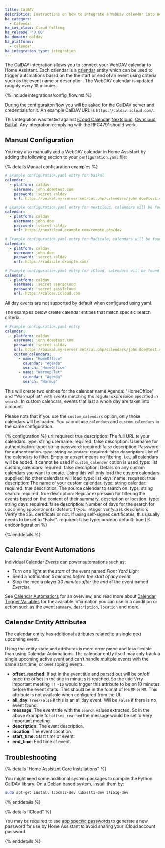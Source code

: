 ```yaml
---
title: CalDAV
description: Instructions on how to integrate a WebDav calendar into Home Assistant.
ha_category:
  - Calendar
ha_iot_class: Cloud Polling
ha_release: '0.60'
ha_domain: caldav
ha_platforms:
  - calendar
ha_integration_type: integration
---
```


The CalDAV integration allows you to connect your WebDAV calendar to Home Assistant.
Each calendar is a [calendar](/integrations/calendar) entity which can be used
to trigger automations based on the the start or end of an event using criteria
such as the event name or description. The WebDAV calendar is updated roughly
every 15 minutes.

{% include integrations/config_flow.md %}

During the configuraiton flow you will be asked for the CalDAV server and credentials
for it. An example CalDAV URL is `https://caldav.icloud.com/`.

This integration was tested against [iCloud Calendar](https://www.icloud.com/calendar/), [Nextcloud](https://nextcloud.com/), [Owncloud](https://owncloud.org/), [Baikal](https://sabre.io/baikal/). Any integration complying with the RFC4791 should work.

## Manual Configuration

You may also manually add a WebDAV calendar in Home Assistant by adding the following section to your `configuration.yaml` file:

{% details Manual configuration examples %}

```yaml
# Example configuration.yaml entry for baikal
calendar:
  - platform: caldav
    username: john.doe@test.com
    password: !secret caldav
    url: https://baikal.my-server.net/cal.php/calendars/john.doe@test.com/default
```

```yaml
# Example configuration.yaml entry for nextcloud, calendars will be found automatically
calendar:
  - platform: caldav
    username: john.doe
    password: !secret caldav
    url: https://nextcloud.example.com/remote.php/dav
```

```yaml
# Example configuration.yaml entry for Radicale, calendars will be found automatically
calendar:
  - platform: caldav
    username: john.doe
    password: !secret caldav
    url: https://radicale.example.com/
```

```yaml
# Example configuration.yaml entry for iCloud, calendars will be found automatically
calendar:
  - platform: caldav
    username: !secret userIcloud
    password: !secret passIcloud
    url: https://caldav.icloud.com
```

All day events are not supported by default when configured using yaml.

The examples below create calendar entities that match specific search criteria.

```yaml
# Example configuration.yaml entry
calendar:
  - platform: caldav
    username: john.doe@test.com
    password: !secret caldav
    url: https://baikal.my-server.net/cal.php/calendars/john.doe@test.com/default
    custom_calendars:
      - name: "HomeOffice"
        calendar: "Agenda"
        search: "HomeOffice"
      - name: "WarmupFlat"
        calendar: "Agenda"
        search: "Warmup"
```

This will create two entities for the calendar name Agenda: "HomeOffice" and "WarmupFlat" with events matching the regular expression specified in `search`. In custom calendars, events that last a whole day are taken into account.

Please note that if you use the `custom_calendars` option, only those calendars will be loaded. You cannot use `calendars` and `custom_calendars` in the same configuration.

{% configuration %}
url:
  required: true
  description: The full URL to your calendars.
  type: string
username:
  required: false
  description: Username for authentication.
  type: string
password:
  required: false
  description: Password for authentication.
  type: string
calendars:
  required: false
  description: List of the calendars to filter. Empty or absent means no filtering, i.e., all calendars will be added. It cannot be used if `custom_calender` option is used.
  type: list
custom_calendars:
  required: false
  description: Details on any custom calendars you want to create. Using this will only load the custom calendars supplied. No other calendars will load.
  type: list
  keys:
    name:
      required: true
      description: The name of your custom calendar.
      type: string
    calendar:
      required: true
      description: The source calendar to search on.
      type: string
    search:
      required: true
      description: Regular expression for filtering the events based on the content of their summary, description or location.
      type: string
days:
  required: false
  description: Number of days for the search for upcoming appointments.
  default: 1
  type: integer
verify_ssl:
  description: Verify the SSL certificate or not. If using self-signed certificates, this usually needs to be set to "False".
  required: false
  type: boolean
  default: true
{% endconfiguration %}

{% enddetails %}


## Calendar Event Automations

Individual Calendar *Events* can power automations such as:

- Turn on a light at the *start* of the event named *Front Yard Light*
- Send a notification *5 minutes before the start of any event*
- Stop the media player *30 minutes after* the *end* of the event named *Exercise*.

See [Calendar Automations](/integrations/calendar#automation) for an overview, and read more about [Calendar Trigger Variables](/docs/automation/templating/#calendar) for the available information you can use in a condition or action such as the event `summary`, `description`, `location` and more.

## Calendar Entity Attributes

The calendar entity has additional attributes related to a single next upcoming event.

<div class='note'>

Using the entity state and attributes is more error prone and less flexible than using Calendar Automations. The calendar entity itself may only track a single upcoming active event and can't handle multiple events with the same start time, or overlapping events.

</div>

- **offset_reached**: If set in the event title and parsed out will be on/off once the offset in the title in minutes is reached. So the title Very important meeting `!! -10` would trigger this attribute to be on 10 minutes before the event starts. This should be in the format of `HH:MM` or `MM`. This attribute is not available when configured from the UI.
- **all_day**: `True/False` if this is an all day event. Will be `False` if there is no event found.
- **message**: The event title with the `search` values extracted. So in the above example for `offset_reached` the message would be set to Very important meeting
- **description**: The event description.
- **location**: The event Location.
- **start_time**: Start time of event.
- **end_time**: End time of event.

## Troubleshooting

{% details "Home Assistant Core Installations" %}

You might need some additional system packages to compile the Python CalDAV library. On a Debian based system, install them by:

```bash
sudo apt-get install libxml2-dev libxslt1-dev zlib1g-dev
```

{% enddetails %}

{% details "iCloud" %}

You may be required to use [app specific passwords](https://support.apple.com/en-us/102654)
to generate a new password for use by Home Assistant to avoid sharing your iCloud account
password.

{% enddetails %}